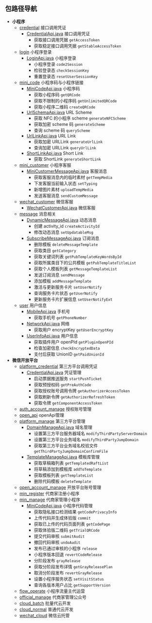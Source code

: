 ## 包路径导航
- **小程序**
  - [credential](src%2Fmain%2Fjava%2Fio%2Fgithub%2Fthebesteric%2Fframework%2Fagile%2Fwechat%2Fthird%2Fplatform%2Fapi%2Fmini%2Fcredential) 接口调用凭证
    - [CredentialApi.java](src%2Fmain%2Fjava%2Fio%2Fgithub%2Fthebesteric%2Fframework%2Fagile%2Fwechat%2Fthird%2Fplatform%2Fapi%2Fmini%2Fcredential%2FCredentialApi.java) 接口调用凭证
      - 获取接口调用凭据 `getAccessToken`
      - 获取稳定接口调用凭据 `getStableAccessToken`
  - [login](src%2Fmain%2Fjava%2Fio%2Fgithub%2Fthebesteric%2Fframework%2Fagile%2Fwechat%2Fthird%2Fplatform%2Fapi%2Fmini%2Flogin) 小程序登录
    - [LoginApi.java](src%2Fmain%2Fjava%2Fio%2Fgithub%2Fthebesteric%2Fframework%2Fagile%2Fwechat%2Fthird%2Fplatform%2Fapi%2Fmini%2Flogin%2FLoginApi.java) 小程序登录
      - 小程序登录 `code2Session`
      - 检验登录态 `checkSessionKey`
      - 重置登录态 `resetUserSessionKey`
  - [mini_code](src%2Fmain%2Fjava%2Fio%2Fgithub%2Fthebesteric%2Fframework%2Fagile%2Fwechat%2Fthird%2Fplatform%2Fapi%2Fmini%2Fmini_code) 小程序码与小程序链接
    - [MiniCodeApi.java](src%2Fmain%2Fjava%2Fio%2Fgithub%2Fthebesteric%2Fframework%2Fagile%2Fwechat%2Fthird%2Fplatform%2Fapi%2Fmini%2Fmini_code%2FMiniCodeApi.java) 小程序码
      - 获取小程序码 `getQRCode`
      - 获取不限制的小程序码 `getUnlimitedQRCode`
      - 获取小程序二维码 `createQRCode`
    - [UrlSchemaApi.java](src%2Fmain%2Fjava%2Fio%2Fgithub%2Fthebesteric%2Fframework%2Fagile%2Fwechat%2Fthird%2Fplatform%2Fapi%2Fmini%2Fmini_code%2FUrlSchemaApi.java) URL Scheme
      - 获取 NFC 的小程序 scheme `generateNFCScheme`
      - 获取加密 scheme 码 `generateScheme`
      - 查询 scheme 码 `queryScheme`
    - [UrlLinkApi.java](src%2Fmain%2Fjava%2Fio%2Fgithub%2Fthebesteric%2Fframework%2Fagile%2Fwechat%2Fthird%2Fplatform%2Fapi%2Fmini%2Fmini_code%2FUrlLinkApi.java) URL Link
      - 获取加密 URLLink `generateUrlLink`
      - 查询加密 URLLink `queryUrlLink`
    - [ShortLinkApi.java](src%2Fmain%2Fjava%2Fio%2Fgithub%2Fthebesteric%2Fframework%2Fagile%2Fwechat%2Fthird%2Fplatform%2Fapi%2Fmini%2Fmini_code%2FShortLinkApi.java) Short Link
      - 获取 ShortLink `generateShortLink`
  - [mini_customer](src%2Fmain%2Fjava%2Fio%2Fgithub%2Fthebesteric%2Fframework%2Fagile%2Fwechat%2Fthird%2Fplatform%2Fapi%2Fmini%2Fmini_customer) 小程序客服
    - [MiniCustomerMessageApi.java](src%2Fmain%2Fjava%2Fio%2Fgithub%2Fthebesteric%2Fframework%2Fagile%2Fwechat%2Fthird%2Fplatform%2Fapi%2Fmini%2Fmini_customer%2FMiniCustomerMessageApi.java) 客服消息
      - 获取客服消息内的临时素材 `getTempMedia`
      - 下发客服当前输入状态 `setTyping`
      - 新增图片素材 `uploadTempMedia`
      - 发送客服消息 `sendCustomMessage`
  - [wechat_customer](src%2Fmain%2Fjava%2Fio%2Fgithub%2Fthebesteric%2Fframework%2Fagile%2Fwechat%2Fthird%2Fplatform%2Fapi%2Fmini%2Fwechat_customer) 微信客服
    - [WechatCustomerApi.java](src%2Fmain%2Fjava%2Fio%2Fgithub%2Fthebesteric%2Fframework%2Fagile%2Fwechat%2Fthird%2Fplatform%2Fapi%2Fmini%2Fwechat_customer%2FWechatCustomerApi.java) 微信客服
  - [message](src%2Fmain%2Fjava%2Fio%2Fgithub%2Fthebesteric%2Fframework%2Fagile%2Fwechat%2Fthird%2Fplatform%2Fapi%2Fmini%2Fmessage) 消息相关
    - [DynamicMessageApi.java](src%2Fmain%2Fjava%2Fio%2Fgithub%2Fthebesteric%2Fframework%2Fagile%2Fwechat%2Fthird%2Fplatform%2Fapi%2Fmini%2Fmessage%2FDynamicMessageApi.java) 动态消息
      - 创建 activity_id `createActivityId`
      - 修改动态消息 `setUpdatableMsg`
    - [SubscribeMessageApi.java](src%2Fmain%2Fjava%2Fio%2Fgithub%2Fthebesteric%2Fframework%2Fagile%2Fwechat%2Fthird%2Fplatform%2Fapi%2Fmini%2Fmessage%2FSubscribeMessageApi.java) 订阅消息
      - 删除模板 `deleteMessageTemplate`
      - 获取类目 `getCategory`
      - 获取关键词列表 `getPubTemplateKeyWordsById`
      - 获取所属类目下的公共模板 `getPubTemplateTitleList`
      - 获取个人模板列表 `getMessageTemplateList`
      - 发送订阅消息 `sendMessage`
      - 添加模板 `addMessageTemplate`
      - 激活与更新服务卡片 `setUserNotify`
      - 查询服务卡片状态 `getUserNotify`
      - 更新服务卡片扩展信息 `setUserNotifyExt`
  - [user](src%2Fmain%2Fjava%2Fio%2Fgithub%2Fthebesteric%2Fframework%2Fagile%2Fwechat%2Fthird%2Fplatform%2Fapi%2Fmini%2Fuser) 用户信息
    - [MobileApi.java](src%2Fmain%2Fjava%2Fio%2Fgithub%2Fthebesteric%2Fframework%2Fagile%2Fwechat%2Fthird%2Fplatform%2Fapi%2Fmini%2Fuser%2FMobileApi.java) 手机号
      - 获取手机号 `getPhoneNumber`
    - [NetworkApi.java](src%2Fmain%2Fjava%2Fio%2Fgithub%2Fthebesteric%2Fframework%2Fagile%2Fwechat%2Fthird%2Fplatform%2Fapi%2Fmini%2Fuser%2FNetworkApi.java) 网络
      - 获取用户 encryptKey `getUserEncryptKey`
    - [UserInfoApi.java](src%2Fmain%2Fjava%2Fio%2Fgithub%2Fthebesteric%2Fframework%2Fagile%2Fwechat%2Fthird%2Fplatform%2Fapi%2Fmini%2Fuser%2FUserInfoApi.java) 用户信息
      - 获取插件用户 openPId `getPluginOpenPId`
      - 检查加密信息 `checkEncryptedData`
      - 支付后获取 UnionID `getPaidUnionId`
- **微信开放平台**
  - [platform_credential](src/main/java/io/github/thebesteric/framework/agile/wechat/third/platform/api/third/platform_credential) 第三方平台调用凭证
    - [CredentialApi.java](src%2Fmain%2Fjava%2Fio%2Fgithub%2Fthebesteric%2Fframework%2Fagile%2Fwechat%2Fthird%2Fplatform%2Fapi%2Fthird%2Fplatform_credential%2FCredentialApi.java) 凭证管理
      - 启动票据推送服务 `startPushTicket`
      - 获取预授权码 `getPreAuthCode`
      - 获取授权账号调用令牌 `getAuthorizerAccessToken`
      - 获取刷新令牌 `getAuthorizerRefreshToken`
      - 获取令牌 `getComponentAccessToken`
  - [auth_account_manage](src/main/java/io/github/thebesteric/framework/agile/wechat/third/platform/api/third/auth_account_manage) 授权账号管理
  - [open_api](src/main/java/io/github/thebesteric/framework/agile/wechat/third/platform/api/third/open_api) openApi管理
  - [platform_manage](src/main/java/io/github/thebesteric/framework/agile/wechat/third/platform/api/third/platform_manage) 第三方平台管理
    - [DomainManageApi.java](src%2Fmain%2Fjava%2Fio%2Fgithub%2Fthebesteric%2Fframework%2Fagile%2Fwechat%2Fthird%2Fplatform%2Fapi%2Fthird%2Fplatform_manage%2Fdomain%2FDomainManageApi.java) 域名管理
      - 设置第三方平台服务器域名 `modifyThirdPartyServerDomain`
      - 设置第三方平台业务域名 `modifyThirdPartyJumpDomain`
      - 获取第三方平台业务域名校验文件 `getThirdPartyJumpDomainConfirmFile`
    - [TemplateManageApi.java](src%2Fmain%2Fjava%2Fio%2Fgithub%2Fthebesteric%2Fframework%2Fagile%2Fwechat%2Fthird%2Fplatform%2Fapi%2Fthird%2Fplatform_manage%2Ftemplate%2FTemplateManageApi.java) 模板库管理
      - 获取草稿箱列表 `getTemplatedRaftList`
      - 将草稿添加到模板库 `addToTemplate`
      - 获取模板列表 `getTemplateList`
      - 删除代码模板 `deleteTemplate`
  - [open_account_manage](src/main/java/io/github/thebesteric/framework/agile/wechat/third/platform/api/third/open_account_manage) 开放平台账号管理
  - [min_register](src/main/java/io/github/thebesteric/framework/agile/wechat/third/platform/api/third/min_register) 代商家注册小程序
  - [min_manage](src/main/java/io/github/thebesteric/framework/agile/wechat/third/platform/api/third/min_manage) 代商家管理小程序
    - [MiniCodeApi.java](src%2Fmain%2Fjava%2Fio%2Fgithub%2Fthebesteric%2Fframework%2Fagile%2Fwechat%2Fthird%2Fplatform%2Fapi%2Fthird%2Fmin_manage%2Fcode%2FMiniCodeApi.java) 小程序代码管理
      - 获取隐私接口检测结果 `getCodePrivacyInfo`
      - 上传代码并生成体验版 `commit`
      - 获取已上传的代码页面列表 `getCodePage`
      - 获取体验版二维码 `getTrialQRCode`
      - 提交代码审核 `submitAudit`
      - 撤回代码审核 `undoAudit`
      - 发布已通过审核的小程序 `release`
      - 小程序版本回退 `revertCodeRelease`
      - 分阶段发布 `grayRelease`
      - 获取分阶段发布详情 `getGrayReleasePlan`
      - 取消分阶段发布 `revertGrayRelease`
      - 设置小程序服务状态 `setVisitStatus`
      - 查询各版本用户占比 `getSupportVersion`
  - [flow_operate](src/main/java/io/github/thebesteric/framework/agile/wechat/third/platform/api/third/flow_operate) 小程序流量主代运营
  - [official_manage](src/main/java/io/github/thebesteric/framework/agile/wechat/third/platform/api/third/official_manage) 代商家管理公众号
  - [cloud_batch](src/main/java/io/github/thebesteric/framework/agile/wechat/third/platform/api/third/cloud_batch) 批量代云开发
  - [cloud_normal](src/main/java/io/github/thebesteric/framework/agile/wechat/third/platform/api/third/cloud_normal) 普通代云开发
  - [wechat_cloud](src/main/java/io/github/thebesteric/framework/agile/wechat/third/platform/api/third/wechat_cloud) 微信云托管